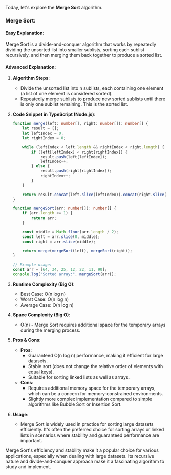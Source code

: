Today, let's explore the **Merge Sort** algorithm.

### Merge Sort:

#### Easy Explanation:
Merge Sort is a divide-and-conquer algorithm that works by repeatedly dividing the unsorted list into smaller sublists, sorting each sublist recursively, and then merging them back together to produce a sorted list.

#### Advanced Explanation:
1. **Algorithm Steps**:
   - Divide the unsorted list into n sublists, each containing one element (a list of one element is considered sorted).
   - Repeatedly merge sublists to produce new sorted sublists until there is only one sublist remaining. This is the sorted list.

2. **Code Snippet in TypeScript (Node.js)**:
   ```typescript
   function merge(left: number[], right: number[]): number[] {
       let result = [];
       let leftIndex = 0;
       let rightIndex = 0;

       while (leftIndex < left.length && rightIndex < right.length) {
           if (left[leftIndex] < right[rightIndex]) {
               result.push(left[leftIndex]);
               leftIndex++;
           } else {
               result.push(right[rightIndex]);
               rightIndex++;
           }
       }

       return result.concat(left.slice(leftIndex)).concat(right.slice(rightIndex));
   }

   function mergeSort(arr: number[]): number[] {
       if (arr.length <= 1) {
           return arr;
       }

       const middle = Math.floor(arr.length / 2);
       const left = arr.slice(0, middle);
       const right = arr.slice(middle);

       return merge(mergeSort(left), mergeSort(right));
   }

   // Example usage:
   const arr = [64, 34, 25, 12, 22, 11, 90];
   console.log("Sorted array:", mergeSort(arr));
   ```

3. **Runtime Complexity (Big O)**: 
   - Best Case: O(n log n)
   - Worst Case: O(n log n)
   - Average Case: O(n log n)

4. **Space Complexity (Big O)**:
   - O(n) - Merge Sort requires additional space for the temporary arrays during the merging process.

5. **Pros & Cons**:
   - **Pros**:
     - Guaranteed O(n log n) performance, making it efficient for large datasets.
     - Stable sort (does not change the relative order of elements with equal keys).
     - Suitable for sorting linked lists as well as arrays.
   - **Cons**:
     - Requires additional memory space for the temporary arrays, which can be a concern for memory-constrained environments.
     - Slightly more complex implementation compared to simple algorithms like Bubble Sort or Insertion Sort.

6. **Usage**:
   - Merge Sort is widely used in practice for sorting large datasets efficiently. It's often the preferred choice for sorting arrays or linked lists in scenarios where stability and guaranteed performance are important.

Merge Sort's efficiency and stability make it a popular choice for various applications, especially when dealing with large datasets. Its recursive nature and divide-and-conquer approach make it a fascinating algorithm to study and implement.